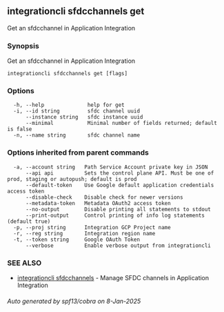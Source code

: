 ## integrationcli sfdcchannels get

Get an sfdcchannel in Application Integration

### Synopsis

Get an sfdcchannel in Application Integration

```
integrationcli sfdcchannels get [flags]
```

### Options

```
  -h, --help              help for get
  -i, --id string         sfdc channel uuid
      --instance string   sfdc instance uuid
      --minimal           Minimal number of fields returned; default is false
  -n, --name string       sfdc channel name
```

### Options inherited from parent commands

```
  -a, --account string   Path Service Account private key in JSON
      --api api          Sets the control plane API. Must be one of prod, staging or autopush; default is prod
      --default-token    Use Google default application credentials access token
      --disable-check    Disable check for newer versions
      --metadata-token   Metadata OAuth2 access token
      --no-output        Disable printing all statements to stdout
      --print-output     Control printing of info log statements (default true)
  -p, --proj string      Integration GCP Project name
  -r, --reg string       Integration region name
  -t, --token string     Google OAuth Token
      --verbose          Enable verbose output from integrationcli
```

### SEE ALSO

* [integrationcli sfdcchannels](integrationcli_sfdcchannels.md)	 - Manage SFDC channels in Application Integration

###### Auto generated by spf13/cobra on 8-Jan-2025
